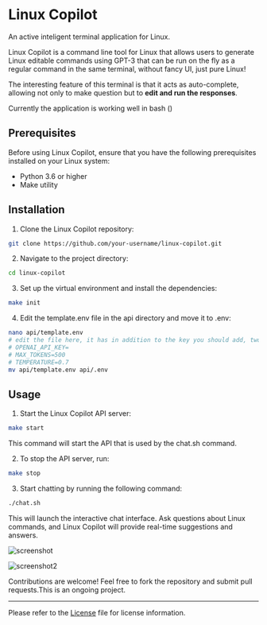 # Linux Copilot

An active inteligent terminal application for Linux.

Linux Copilot is a command line tool for Linux that allows users to generate Linux editable commands using GPT-3 that can be run on the fly as a regular command in the same terminal, without fancy UI, just pure Linux!

The interesting feature of this terminal is that it acts as auto-complete, allowing not only to make question but to **edit and run the responses**.

Currently the application is working well in bash ()

## Prerequisites

Before using Linux Copilot, ensure that you have the following prerequisites installed on your Linux system:
- Python 3.6 or higher
- Make utility

## Installation

1. Clone the Linux Copilot repository:

```sh
git clone https://github.com/your-username/linux-copilot.git
```

2. Navigate to the project directory:

```sh
cd linux-copilot
```

3. Set up the virtual environment and install the dependencies:

```sh
make init
```

4. Edit the template.env file in the api directory and move it to .env:
```sh
nano api/template.env
# edit the file here, it has in addition to the key you should add, two other parameters"
# OPENAI_API_KEY=
# MAX_TOKENS=500
# TEMPERATURE=0.7
mv api/template.env api/.env
```

## Usage

1. Start the Linux Copilot API server:

```sh
make start
```

This command will start the API that is used by the chat.sh command.

2. To stop the API server, run:

```sh
make stop
```

3. Start chatting by running the following command:

```sh
./chat.sh
```



This will launch the interactive chat interface. Ask questions about Linux commands, and Linux Copilot will provide real-time suggestions and answers.

![screenshot](https://github.com/leandroroser/linux-copilot/assets/10769732/7c0a6d8c-0301-4f4b-bf90-8ddf351b3340)

![screenshot2](https://github.com/leandroroser/linux-copilot/assets/10769732/cc693609-108a-4a1a-a9e1-dcc1a86b20aa)



Contributions are welcome! Feel free to fork the repository and submit pull requests.This is an ongoing project.

---
Please refer to the [License](LICENSE) file for license information.
